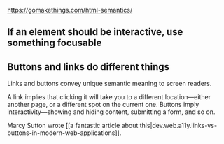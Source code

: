 
https://gomakethings.com/html-semantics/

## If an element should be interactive, use something focusable

## Buttons and links do different things

Links and buttons convey unique semantic meaning to screen readers.

A link implies that clicking it will take you to a different location—either another page, or a different spot on the current one. Buttons imply interactivity—showing and hiding content, submitting a form, and so on.

Marcy Sutton wrote
[[a fantastic article about this|dev.web.a11y.links-vs-buttons-in-modern-web-applications]].
